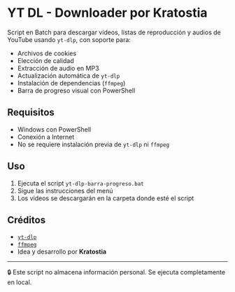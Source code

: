 # YT DL - Downloader por Kratostia

Script en Batch para descargar vídeos, listas de reproducción y audios de YouTube usando `yt-dlp`, con soporte para:

- Archivos de cookies
- Elección de calidad
- Extracción de audio en MP3
- Actualización automática de `yt-dlp`
- Instalación de dependencias (`ffmpeg`)
- Barra de progreso visual con PowerShell

## Requisitos

- Windows con PowerShell
- Conexión a Internet
- No se requiere instalación previa de `yt-dlp` ni `ffmpeg`

## Uso

1. Ejecuta el script `yt-dlp-barra-progreso.bat`
2. Sigue las instrucciones del menú
3. Los vídeos se descargarán en la carpeta donde esté el script

## Créditos

- [`yt-dlp`](https://github.com/yt-dlp/yt-dlp)
- [`ffmpeg`](https://ffmpeg.org/)
- Idea y desarrollo por **Kratostia**

---

🔒 Este script no almacena información personal. Se ejecuta completamente en local.